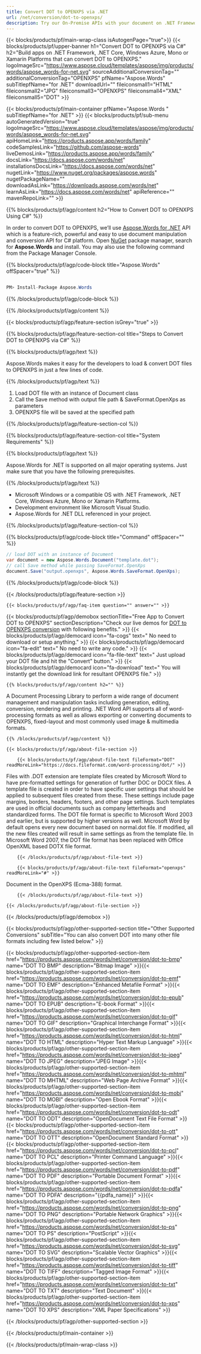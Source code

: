 ```yaml
---
title: Convert DOT to OPENXPS via .NET 
url: /net/conversion/dot-to-openxps/ 
description: Try our On-Premise APIs with your document on .NET Framework, .NET Core, Windows Azure, Mono or Xamarin Platforms.
---
```


{{< blocks/products/pf/main-wrap-class isAutogenPage="true">}}
{{< blocks/products/pf/upper-banner h1="Convert DOT to OPENXPS via C#" h2="Build apps on .NET Framework, .NET Core, Windows Azure, Mono or Xamarin Platforms that can convert DOT to OPENXPS." logoImageSrc="https://www.aspose.cloud/templates/aspose/img/products/words/aspose_words-for-net.svg" sourceAdditionalConversionTag="" additionalConversionTag="OPENXPS" pfName="Aspose.Words" subTitlepfName="for .NET" downloadUrl="" fileiconsmall1="HTML" fileiconsmall2="JPG" fileiconsmall3="OPENXPS" fileiconsmall4="XML" fileiconsmall5="DOT" >}}

{{< blocks/products/pf/main-container pfName="Aspose.Words " subTitlepfName="for .NET" >}}
{{< blocks/products/pf/sub-menu autoGeneratedVersion="true" logoImageSrc="https://www.aspose.cloud/templates/aspose/img/products/words/aspose_words-for-net.svg" apiHomeLink="https://products.aspose.app/words/family" codeSamplesLink="https://github.com/aspose-words" liveDemosLink="https://products.aspose.app/words/family" docsLink="https://docs.aspose.com/words/net" installationsDocsLink="https://docs.aspose.com/words/net" nugetLink="https://www.nuget.org/packages/aspose.words" nugetPackageName="" downloadAsLink="https://downloads.aspose.com/words/net" learnAsLink="https://docs.aspose.com/words/net" apiReference="" mavenRepoLink="" >}}

{{% blocks/products/pf/agp/content h2="How to Convert DOT to OPENXPS Using C#" %}}

 In order to convert DOT to OPENXPS, we’ll use
 [Aspose.Words for .NET](https://products.aspose.com/words/net) 
 API which is a feature-rich, powerful and easy to use document manipulation and conversion API for C# platform. Open
 [NuGet](https://www.nuget.org/packages/aspose.words) 
 package manager, search for
 **Aspose.Words** 
 and install. You may also use the following command from the Package Manager Console.

{{% blocks/products/pf/agp/code-block title="Aspose.Words" offSpacer="true" %}}

```cs

PM> Install-Package Aspose.Words

```

{{% /blocks/products/pf/agp/code-block %}}

{{% /blocks/products/pf/agp/content %}}

{{< blocks/products/pf/agp/feature-section isGrey="true" >}}

{{% blocks/products/pf/agp/feature-section-col title="Steps to Convert DOT to OPENXPS via C#" %}}

{{% blocks/products/pf/agp/text %}}

 Aspose.Words makes it easy for the developers to load & convert DOT files to OPENXPS in just a few lines of code.

{{% /blocks/products/pf/agp/text %}}

1.  Load DOT file with an instance of Document class
1.  Call the Save method with output file path & SaveFormat.OpenXps as parameters
1.  OPENXPS file will be saved at the specified path

{{% /blocks/products/pf/agp/feature-section-col %}}

{{% blocks/products/pf/agp/feature-section-col title="System Requirements" %}}

{{% blocks/products/pf/agp/text %}}

 Aspose.Words for .NET is supported on all major operating systems. Just make sure that you have the following prerequisites.

{{% /blocks/products/pf/agp/text %}}

-  Microsoft Windows or a compatible OS with .NET Framework, .NET Core, Windows Azure, Mono or Xamarin Platforms.
-  Development environment like Microsoft Visual Studio.
-  Aspose.Words for .NET DLL referenced in your project.

{{% /blocks/products/pf/agp/feature-section-col %}}

{{% blocks/products/pf/agp/code-block title="Command" offSpacer="" %}}

```cs
// load DOT with an instance of Document
var document = new Aspose.Words.Document("template.dot");
// call Save method while passing SaveFormat.OpenXps
document.Save("output.openxps", Aspose.Words.SaveFormat.OpenXps); 

```

{{% /blocks/products/pf/agp/code-block %}}

{{< /blocks/products/pf/agp/feature-section >}}

    {{< blocks/products/pf/agp/faq-item question="" answer="" >}}
 

<!-- aboutfile Starts -->

{{< blocks/products/pf/agp/demobox sectionTitle="Free App to Convert DOT to OPENXPS" sectionDescription="Check our live demos for [DOT to OPENXPS conversion](https://products.aspose.app/words/conversion/dot-to-openxps) with following benefits." >}}
        {{< blocks/products/pf/agp/democard icon="fa-cogs" text=" No need to download or setup anything." >}}
        {{< blocks/products/pf/agp/democard icon="fa-edit" text=" No need to write any code." >}}
        {{< blocks/products/pf/agp/democard icon="fa-file-text" text=" Just upload your DOT file and hit the \"Convert\" button." >}}
        {{< blocks/products/pf/agp/democard icon="fa-download" text=" You will instantly get the download link for resultant OPENXPS file." >}}

    {{% blocks/products/pf/agp/content h2="" %}}

 A Document Processing Library to perform a wide range of document management and manipulation tasks including generation, editing, conversion, rendering and printing. .NET Word API supports all of word-processing formats as well as allows exporting or converting documents to OPENXPS, fixed-layout and most commonly used image & multimedia formats.

    {{% /blocks/products/pf/agp/content %}}

    {{< blocks/products/pf/agp/about-file-section >}}

        {{< blocks/products/pf/agp/about-file-text fileFormat="DOT" readMoreLink="https://docs.fileformat.com/word-processing/dot/" >}}
Files with .DOT extension are template files created by Microsoft Word to have pre-formatted settings for generation of further DOC or DOCX files. A template file is created in order to have specific user settings that should be applied to subsequent files created from these. These settings include page margins, borders, headers, footers, and other page settings. Such templates are used in official documents such as company letterheads and standardized forms. The DOT file format is specific to Microsoft Word 2003 and earlier, but is supported by higher versions as well. Microsoft Word by default opens every new document based on normal.dot file. If modified, all the new files created will result in same settings as from the template file. In Microsoft Word 2007, the DOT file format has been replaced with Office OpenXML based DOTX file format.

        {{< /blocks/products/pf/agp/about-file-text >}}

        {{< blocks/products/pf/agp/about-file-text fileFormat="openxps" readMoreLink="#" >}}
Document in the OpenXPS (Ecma-388) format.

        {{< /blocks/products/pf/agp/about-file-text >}}

    {{< /blocks/products/pf/agp/about-file-section >}}

{{< /blocks/products/pf/agp/demobox >}}

<!-- aboutfile Ends -->

{{< blocks/products/pf/agp/other-supported-section title="Other Supported Conversions" subTitle="You can also convert DOT into many other file formats including few listed below." >}}

{{< blocks/products/pf/agp/other-supported-section-item href="https://products.aspose.com/words/net/conversion/dot-to-bmp" name="DOT TO BMP" description="Bitmap Image" >}}{{< blocks/products/pf/agp/other-supported-section-item href="https://products.aspose.com/words/net/conversion/dot-to-emf" name="DOT TO EMF" description="Enhanced Metafile Format" >}}{{< blocks/products/pf/agp/other-supported-section-item href="https://products.aspose.com/words/net/conversion/dot-to-epub" name="DOT TO EPUB" description="E-book Format" >}}{{< blocks/products/pf/agp/other-supported-section-item href="https://products.aspose.com/words/net/conversion/dot-to-gif" name="DOT TO GIF" description="Graphical Interchange Format" >}}{{< blocks/products/pf/agp/other-supported-section-item href="https://products.aspose.com/words/net/conversion/dot-to-html" name="DOT TO HTML" description="Hyper Text Markup Language" >}}{{< blocks/products/pf/agp/other-supported-section-item href="https://products.aspose.com/words/net/conversion/dot-to-jpeg" name="DOT TO JPEG" description="JPEG Image" >}}{{< blocks/products/pf/agp/other-supported-section-item href="https://products.aspose.com/words/net/conversion/dot-to-mhtml" name="DOT TO MHTML" description="Web Page Archive Format" >}}{{< blocks/products/pf/agp/other-supported-section-item href="https://products.aspose.com/words/net/conversion/dot-to-mobi" name="DOT TO MOBI" description="Open Ebook Format" >}}{{< blocks/products/pf/agp/other-supported-section-item href="https://products.aspose.com/words/net/conversion/dot-to-odt" name="DOT TO ODT" description="OpenDocument Text File Format" >}}{{< blocks/products/pf/agp/other-supported-section-item href="https://products.aspose.com/words/net/conversion/dot-to-ott" name="DOT TO OTT" description="OpenDocument Standard Format" >}}{{< blocks/products/pf/agp/other-supported-section-item href="https://products.aspose.com/words/net/conversion/dot-to-pcl" name="DOT TO PCL" description="Printer Command Language" >}}{{< blocks/products/pf/agp/other-supported-section-item href="https://products.aspose.com/words/net/conversion/dot-to-pdf" name="DOT TO PDF" description="Portable Document Format" >}}{{< blocks/products/pf/agp/other-supported-section-item href="https://products.aspose.com/words/net/conversion/dot-to-pdfa" name="DOT TO PDFA" description="{{pdfa_name}}" >}}{{< blocks/products/pf/agp/other-supported-section-item href="https://products.aspose.com/words/net/conversion/dot-to-png" name="DOT TO PNG" description="Portable Network Graphics" >}}{{< blocks/products/pf/agp/other-supported-section-item href="https://products.aspose.com/words/net/conversion/dot-to-ps" name="DOT TO PS" description="PostScript" >}}{{< blocks/products/pf/agp/other-supported-section-item href="https://products.aspose.com/words/net/conversion/dot-to-svg" name="DOT TO SVG" description="Scalable Vector Graphics" >}}{{< blocks/products/pf/agp/other-supported-section-item href="https://products.aspose.com/words/net/conversion/dot-to-tiff" name="DOT TO TIFF" description="Tagged Image Format" >}}{{< blocks/products/pf/agp/other-supported-section-item href="https://products.aspose.com/words/net/conversion/dot-to-txt" name="DOT TO TXT" description="Text Document" >}}{{< blocks/products/pf/agp/other-supported-section-item href="https://products.aspose.com/words/net/conversion/dot-to-xps" name="DOT TO XPS" description="XML Paper Specifications" >}}


{{< /blocks/products/pf/agp/other-supported-section >}}

{{< /blocks/products/pf/main-container >}}
    
{{< /blocks/products/pf/main-wrap-class >}}